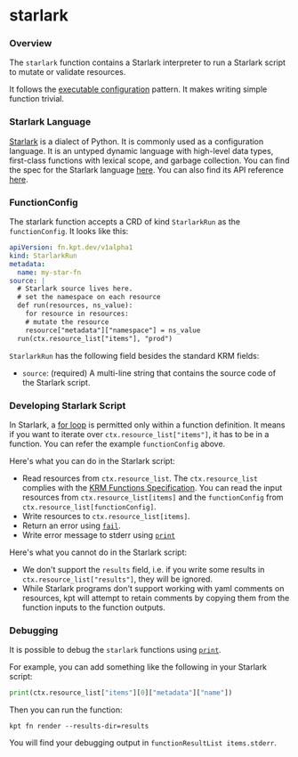# starlark

### Overview

<!--mdtogo:Short-->

The `starlark` function contains a Starlark interpreter to run a Starlark script
to mutate or validate resources.

It follows the [executable configuration] pattern. It makes writing simple
function trivial.

<!--mdtogo-->

### Starlark Language

[Starlark] is a dialect of Python. It is commonly used as a configuration
language. It is an untyped dynamic language with high-level data types,
first-class functions with lexical scope, and garbage collection. You can find
the spec for the Starlark language [here][spec]. You can also find its API
reference [here][apiref].

<!--mdtogo:Long-->

### FunctionConfig

The starlark function accepts a CRD of kind `StarlarkRun` as the
`functionConfig`. It looks like this:

```yaml
apiVersion: fn.kpt.dev/v1alpha1
kind: StarlarkRun
metadata:
  name: my-star-fn
source: |
  # Starlark source lives here.
  # set the namespace on each resource
  def run(resources, ns_value):
    for resource in resources:
    # mutate the resource
    resource["metadata"]["namespace"] = ns_value
  run(ctx.resource_list["items"], "prod")
```

`StarlarkRun` has the following field besides the standard KRM fields:

- `source`: (required) A multi-line string that contains the source code of the
  Starlark script.

### Developing Starlark Script

In Starlark, a [for loop] is permitted only within a function definition. It
means if you want to iterate over `ctx.resource_list["items"]`, it has to be in
a function. You can refer the example `functionConfig` above.

Here's what you can do in the Starlark script:

- Read resources from `ctx.resource_list`. The `ctx.resource_list` complies with
  the [KRM Functions Specification]. You can read the input resources from
  `ctx.resource_list[items]` and the `functionConfig` from
  `ctx.resource_list[functionConfig]`.
- Write resources to `ctx.resource_list[items]`.
- Return an error using [`fail`][fail].
- Write error message to stderr using [`print`][print]

Here's what you cannot do in the Starlark script:

- We don't support the `results` field, i.e. if you write some results in
  `ctx.resource_list["results"]`, they will be ignored.
- While Starlark programs don't support working with yaml comments on resources,
  kpt will attempt to retain comments by copying them from the function inputs
  to the function outputs.

### Debugging

<!-- TODO: fix https://github.com/GoogleContainerTools/kpt/issues/2200 -->

It is possible to debug the `starlark` functions using [`print`][print].

For example, you can add something like the following in your Starlark script:

```python
print(ctx.resource_list["items"][0]["metadata"]["name"])
```

Then you can run the function:

```shell
kpt fn render --results-dir=results
```

You will find your debugging output in `functionResultList items.stderr`.

<!--mdtogo-->

[Starlark]: https://docs.bazel.build/versions/master/skylark/language.html

[executable configuration]: https://kpt.dev/book/05-developing-functions/04-executable-configuration

[spec]: https://github.com/bazelbuild/starlark/blob/master/spec.md

[apiref]: https://docs.bazel.build/versions/master/skylark/lib/skylark-overview.html

[KRM Functions Specification]: https://kpt.dev/book/05-developing-functions/01-functions-specification

[for loop]: https://github.com/bazelbuild/starlark/blob/master/spec.md#for-loops

[fail]: https://docs.bazel.build/versions/master/skylark/lib/globals.html#fail

[print]: https://docs.bazel.build/versions/master/skylark/lib/globals.html#print
